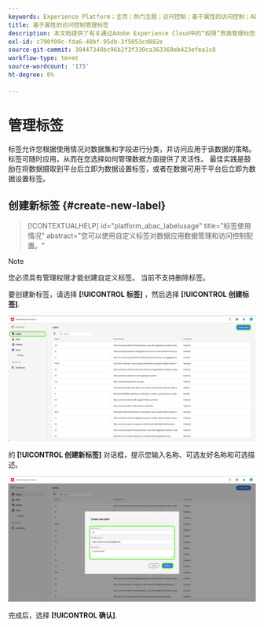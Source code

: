 ```yaml
---
keywords: Experience Platform；主页；热门主题；访问控制；基于属性的访问控制；ABAC
title: 基于属性的访问控制管理标签
description: 本文档提供了有关通过Adobe Experience Cloud中的“权限”界面管理标签的信息
exl-id: c790f09c-fda6-48bf-95db-3f5053cd882e
source-git-commit: 38447348bc96b2f3f330ca363369eb423efea1c8
workflow-type: tm+mt
source-wordcount: '173'
ht-degree: 0%

---
```


# 管理标签

标签允许您根据使用情况对数据集和字段进行分类，并访问应用于该数据的策略。 标签可随时应用，从而在您选择如何管理数据方面提供了灵活性。 最佳实践是鼓励在将数据摄取到平台后立即为数据设置标签，或者在数据可用于平台后立即为数据设置标签。

## 创建新标签 {#create-new-label}

>[!CONTEXTUALHELP]
>id="platform_abac_labelusage"
>title="标签使用情况"
>abstract="您可以使用自定义标签对数据应用数据管理和访问控制配置。"

>[!NOTE]
>
>您必须具有管理权限才能创建自定义标签。 当前不支持删除标签。

要创建新标签，请选择 **[!UICONTROL 标签]** ，然后选择 **[!UICONTROL 创建标签]**.

![flac-new-label](../../images/flac-ui/create-label.png)

的 **[!UICONTROL 创建新标签]** 对话框，提示您输入名称、可选友好名称和可选描述。

![new-label-info](../../images/flac-ui/new-label-info.png)

完成后，选择 **[!UICONTROL 确认]**.
